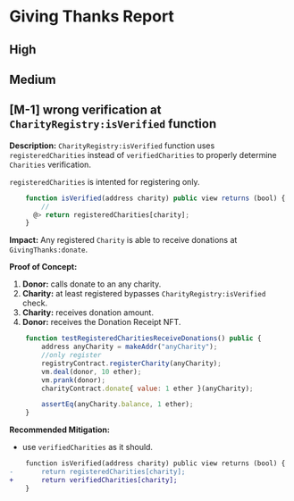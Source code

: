 # Giving Thanks Report

## High

## Medium

## [M-1] wrong verification at `CharityRegistry:isVerified` function

**Description:** `CharityRegistry:isVerified` function uses `registeredCharities` instead of `verifiedCharities` to properly determine `Charities` verification.

`registeredCharities` is intented for registering only.

```javascript
    function isVerified(address charity) public view returns (bool) {
        //
      @> return registeredCharities[charity];
    }
```

**Impact:** Any registered `Charity` is able to receive donations at `GivingThanks:donate`.

**Proof of Concept:**

1. **Donor:** calls donate to an any charity.
2. **Charity:** at least registered bypasses `CharityRegistry:isVerified` check.
3. **Charity:** receives donation amount.
4. **Donor:** receives the Donation Receipt NFT.

```javascript
    function testRegisteredCharitiesReceiveDonations() public {
        address anyCharity = makeAddr("anyCharity");
        //only register
        registryContract.registerCharity(anyCharity);
        vm.deal(donor, 10 ether);
        vm.prank(donor);
        charityContract.donate{ value: 1 ether }(anyCharity);

        assertEq(anyCharity.balance, 1 ether);
    }
```

**Recommended Mitigation:**

- use `verifiedCharities` as it should.

```diff
    function isVerified(address charity) public view returns (bool) {
-       return registeredCharities[charity];
+       return verifiedCharities[charity];
    }
```
